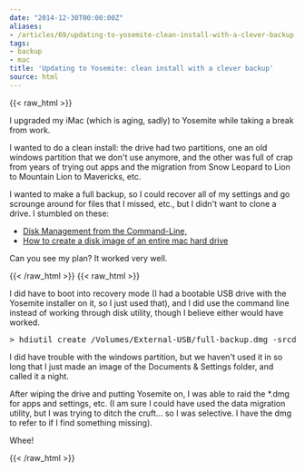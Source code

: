 ```yaml
---
date: "2014-12-30T00:00:00Z"
aliases:
- /articles/69/updating-to-yosemite-clean-install-with-a-clever-backup
tags:
- backup
- mac
title: 'Updating to Yosemite: clean install with a clever backup'
source: html
---
```

{{< raw_html >}}
<p>I upgraded my iMac (which is aging, sadly) to Yosemite while taking a break from work. </p>

<p>I wanted to do a clean install: the drive had two partitions, one an old windows partition that we don't use anymore, and the other was full of crap from years of trying out apps and the migration from Snow Leopard to Lion to Mountain Lion to Mavericks, etc.</p>

<p>I wanted to make a full backup, so I could recover all of my settings and go scrounge around for files that I missed, etc., but I didn't want to clone a drive. I stumbled on these: </p>

<ul>
	<li><a href="http://www.theinstructional.com/guides/disk-management-from-the-command-line-part-3">Disk Management from the Command-Line,</a></li>
	<li><a href="http://osxdaily.com/2012/05/23/create-disk-image-of-mac-hard-drive/">How to create a disk image of an entire mac hard drive</a></li>
</ul>

<p>Can you see my plan? It worked very well.</p>
{{< /raw_html >}}
<!--more-->
{{< raw_html >}}
<p>I did have to boot into recovery mode (I had a bootable <span class="caps">USB</span> drive with the Yosemite installer on it, so I just used that), and I did use the command line instead of working through disk utility, though I believe either would have worked. </p>

<pre>&gt; hdiutil create /Volumes/External-USB/full-backup.dmg -srcdevice /dev/disk0s2</pre>

<p>I did have trouble with the windows partition, but we haven't used it in so long that I just made an image of the Documents &amp; Settings folder, and called it a night.</p>

<p>After wiping the drive and putting Yosemite on, I was able to raid the *.dmg for apps and settings, etc. (I am sure I could have used the data migration utility, but I was trying to ditch the cruft&#8230; so I was selective. I have the dmg to refer to if I find something missing).</p>

<p>Whee!</p>
{{< /raw_html >}}
